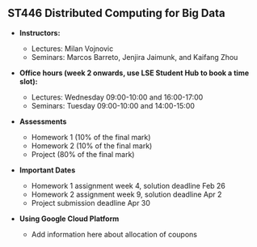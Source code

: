## ST446 Distributed Computing for Big Data

* **Instructors:**
   * Lectures: Milan Vojnovic
   * Seminars: Marcos Barreto, Jenjira Jaimunk, and Kaifang Zhou

* **Office hours (week 2 onwards, use LSE Student Hub to book a time slot):**
   * Lectures: Wednesday 09:00-10:00 and 16:00-17:00
   * Seminars: Tuesday 09:00-10:00 and 14:00-15:00
   
* **Assessments**
   * Homework 1 (10% of the final mark)
   * Homework 2 (10% of the final mark)
   * Project (80% of the final mark)

* **Important Dates**
   * Homework 1 assignment week 4, solution deadline Feb 26
   * Homework 2 assignment week 9, solution deadline Apr 2
   * Project submission deadline Apr 30

* **Using Google Cloud Platform**
   * Add information here about allocation of coupons
